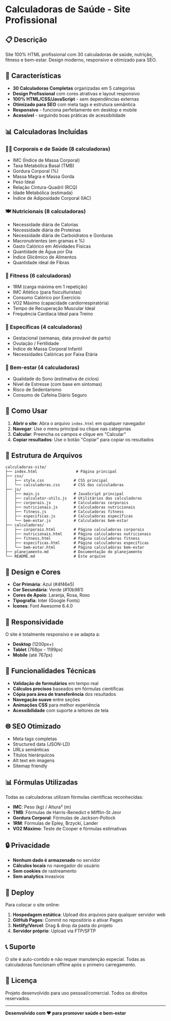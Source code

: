 # Calculadoras de Saúde - Site Profissional

## 📋 Descrição

Site 100% HTML profissional com 30 calculadoras de saúde, nutrição, fitness e bem-estar. Design moderno, responsivo e otimizado para SEO.

## 🎯 Características

- **30 Calculadoras Completas** organizadas em 5 categorias
- **Design Profissional** com cores atrativas e layout responsivo
- **100% HTML/CSS/JavaScript** - sem dependências externas
- **Otimizado para SEO** com meta tags e estrutura semântica
- **Responsivo** - funciona perfeitamente em desktop e mobile
- **Acessível** - seguindo boas práticas de acessibilidade

## 📊 Calculadoras Incluídas

### 🧍‍♂️ Corporais e de Saúde (8 calculadoras)
- IMC (Índice de Massa Corporal)
- Taxa Metabólica Basal (TMB)
- Gordura Corporal (%)
- Massa Magra e Massa Gorda
- Peso Ideal
- Relação Cintura-Quadril (RCQ)
- Idade Metabólica (estimada)
- Índice de Adiposidade Corporal (IAC)

### 🍽️ Nutricionais (8 calculadoras)
- Necessidade diária de Calorias
- Necessidade diária de Proteínas
- Necessidade diária de Carboidratos e Gorduras
- Macronutrientes (em gramas e %)
- Gasto Calórico em Atividades Físicas
- Quantidade de Água por Dia
- Índice Glicêmico de Alimentos
- Quantidade ideal de Fibras

### 💪 Fitness (6 calculadoras)
- 1RM (carga máxima em 1 repetição)
- IMC Atlético (para fisiculturistas)
- Consumo Calórico por Exercício
- VO2 Máximo (capacidade cardiorrespiratória)
- Tempo de Recuperação Muscular Ideal
- Frequência Cardíaca Ideal para Treino

### 👶 Específicas (4 calculadoras)
- Gestacional (semanas, data provável de parto)
- Ovulação / Fertilidade
- Índice de Massa Corporal Infantil
- Necessidades Calóricas por Faixa Etária

### 🧠 Bem-estar (4 calculadoras)
- Qualidade do Sono (estimativa de ciclos)
- Nível de Estresse (com base em sintomas)
- Risco de Sedentarismo
- Consumo de Cafeína Diário Seguro

## 🚀 Como Usar

1. **Abrir o site**: Abra o arquivo `index.html` em qualquer navegador
2. **Navegar**: Use o menu principal ou clique nas categorias
3. **Calcular**: Preencha os campos e clique em "Calcular"
4. **Copiar resultados**: Use o botão "Copiar" para copiar os resultados

## 📁 Estrutura de Arquivos

```
calculadoras-site/
├── index.html                 # Página principal
├── css/
│   ├── style.css             # CSS principal
│   └── calculadoras.css      # CSS das calculadoras
├── js/
│   ├── main.js               # JavaScript principal
│   ├── calculator-utils.js   # Utilitários das calculadoras
│   ├── corporais.js          # Calculadoras corporais
│   ├── nutricionais.js       # Calculadoras nutricionais
│   ├── fitness.js            # Calculadoras fitness
│   ├── especificas.js        # Calculadoras específicas
│   └── bem-estar.js          # Calculadoras bem-estar
├── calculadoras/
│   ├── corporais.html        # Página calculadoras corporais
│   ├── nutricionais.html     # Página calculadoras nutricionais
│   ├── fitness.html          # Página calculadoras fitness
│   ├── especificas.html      # Página calculadoras específicas
│   └── bem-estar.html        # Página calculadoras bem-estar
├── planejamento.md           # Documentação do planejamento
└── README.md                 # Este arquivo
```

## 🎨 Design e Cores

- **Cor Primária**: Azul (#4f46e5)
- **Cor Secundária**: Verde (#10b981)
- **Cores de Apoio**: Laranja, Rosa, Roxo
- **Tipografia**: Inter (Google Fonts)
- **Ícones**: Font Awesome 6.4.0

## 📱 Responsividade

O site é totalmente responsivo e se adapta a:
- **Desktop** (1200px+)
- **Tablet** (768px - 1199px)
- **Mobile** (até 767px)

## 🔧 Funcionalidades Técnicas

- **Validação de formulários** em tempo real
- **Cálculos precisos** baseados em fórmulas científicas
- **Cópia para área de transferência** dos resultados
- **Navegação suave** entre seções
- **Animações CSS** para melhor experiência
- **Acessibilidade** com suporte a leitores de tela

## 🌐 SEO Otimizado

- Meta tags completas
- Structured data (JSON-LD)
- URLs semânticas
- Títulos hierárquicos
- Alt text em imagens
- Sitemap friendly

## 📊 Fórmulas Utilizadas

Todas as calculadoras utilizam fórmulas científicas reconhecidas:
- **IMC**: Peso (kg) / Altura² (m)
- **TMB**: Fórmulas de Harris-Benedict e Mifflin-St Jeor
- **Gordura Corporal**: Fórmulas de Jackson-Pollock
- **1RM**: Fórmulas de Epley, Brzycki, Lander
- **VO2 Máximo**: Teste de Cooper e fórmulas estimativas

## 🔒 Privacidade

- **Nenhum dado é armazenado** no servidor
- **Cálculos locais** no navegador do usuário
- **Sem cookies** de rastreamento
- **Sem analytics** invasivos

## 🚀 Deploy

Para colocar o site online:

1. **Hospedagem estática**: Upload dos arquivos para qualquer servidor web
2. **GitHub Pages**: Commit no repositório e ativar Pages
3. **Netlify/Vercel**: Drag & drop da pasta do projeto
4. **Servidor próprio**: Upload via FTP/SFTP

## 📞 Suporte

O site é auto-contido e não requer manutenção especial. Todas as calculadoras funcionam offline após o primeiro carregamento.

## 📄 Licença

Projeto desenvolvido para uso pessoal/comercial. Todos os direitos reservados.

---

**Desenvolvido com ❤️ para promover saúde e bem-estar**

